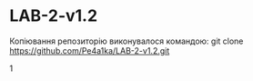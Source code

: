 # LAB-2-v1.2

Копіювання репозиторію виконувалося командою:
git clone https://github.com/Pe4a1ka/LAB-2-v1.2.git

1
